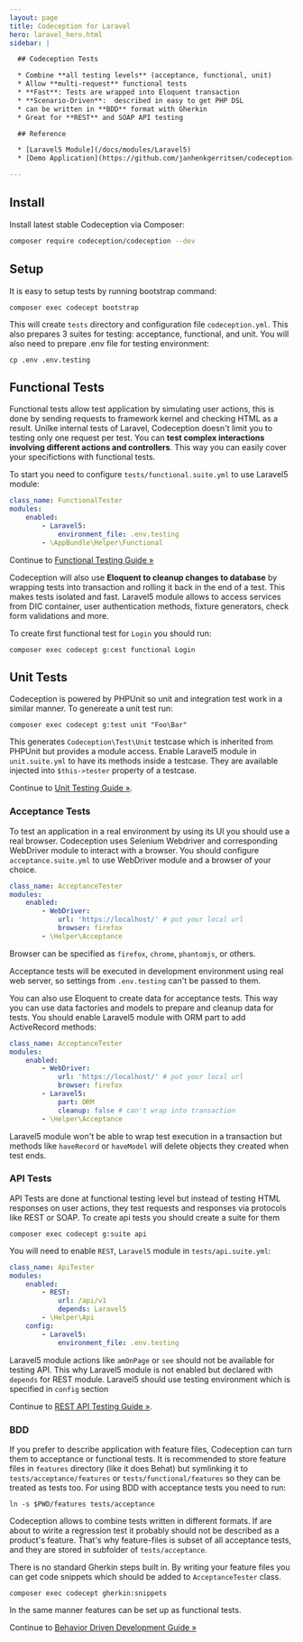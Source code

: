 ```yaml
---
layout: page
title: Codeception for Laravel
hero: laravel_hero.html
sidebar: |

  ## Codeception Tests

  * Combine **all testing levels** (acceptance, functional, unit)
  * Allow **multi-request** functional tests
  * **Fast**: Tests are wrapped into Eloquent transaction
  * **Scenario-Driven**:  described in easy to get PHP DSL
  * can be written in **BDD** format with Gherkin
  * Great for **REST** and SOAP API testing

  ## Reference

  * [Laravel5 Module](/docs/modules/Laravel5) 
  * [Demo Application](https://github.com/janhenkgerritsen/codeception-laravel5-sample)

---
```


## Install

Install latest stable Codeception via Composer:

```bash
composer require codeception/codeception --dev
```

## Setup

It is easy to setup tests by running bootstrap command:

```
composer exec codecept bootstrap
```

This will create `tests` directory and configuration file `codeception.yml`. This also prepares 3 suites for testing: acceptance, functional, and unit. You will also need to prepare .env file for testing environment:

```
cp .env .env.testing
```

## Functional Tests

Functional tests allow test application by simulating user actions, this is done by sending requests to framework kernel and checking HTML as a result. Unilke internal tests of Laravel, Codeception doesn't limit you to testing only one request per test. You can **test complex interactions involving different actions and controllers**. This way you can easily cover your specifictions with functional tests.

To start you need to configure `tests/functional.suite.yml` to use Laravel5 module:

```yaml
class_name: FunctionalTester
modules:
    enabled:
        - Laravel5:
            environment_file: .env.testing
        - \AppBundle\Helper\Functional
```


<div class="alert alert-warning">
  <span class="glyphicon glyphicon-info-sign" aria-hidden="true"></span>
  Continue to <a href="http://codeception.com/docs/04-FunctionalTests">Functional Testing Guide &raquo;</a>
</div>

Codeception will also use **Eloquent to cleanup changes to database** by wrapping tests into transaction and rolling it back in the end of a test. This makes tests isolated and fast. Laravel5 module allows to access services from DIC container, user authentication methods, fixture generators, check form validations and more. 

To create first functional test for `Login` you should run:

```
composer exec codecept g:cest functional Login
```

## Unit Tests

Codeception is powered by PHPUnit so unit and integration test work in a similar manner. To genereate a unit test run:

```
composer exec codecept g:test unit "Foo\Bar"
```
This generates `Codeception\Test\Unit` testcase which is inherited from PHPUnit but provides a module access.
Enable Laravel5 module in `unit.suite.yml` to have its methods inside a testcase. They are available injected into `$this->tester` property of a testcase.

<div class="alert alert-warning">
  <span class="glyphicon glyphicon-info-sign" aria-hidden="true"></span>
  Continue to <a href="http://codeception.com/docs/05-UnitTests">Unit Testing Guide &raquo;</a>.
</div>


### Acceptance Tests

To test an application in a real environment by using its UI you should use a real browser. Codeception uses Selenium Webdriver and corresponding WebDriver module to interact with a browser. You should configure `acceptance.suite.yml` to use WebDriver module and a browser of your choice. 

```yaml
class_name: AcceptanceTester
modules:
    enabled:
        - WebDriver:
            url: 'https://localhost/' # put your local url
            browser: firefox
        - \Helper\Acceptance            
```

Browser can be specified as `firefox`, `chrome`, `phantomjs`, or others. 

Acceptance tests will be executed in development environment using real web server, so settings from `.env.testing` can't be passed to them. 

You can also use Eloquent to create data for acceptance tests. This way you can use data factories and models to prepare and cleanup data for tests. You should enable Laravel5 module with ORM part to add ActiveRecord methods:

```yaml
class_name: AcceptanceTester
modules:
    enabled:
        - WebDriver:
            url: 'https://localhost/' # put your local url
            browser: firefox
        - Laravel5:
            part: ORM
            cleanup: false # can't wrap into transaction
        - \Helper\Acceptance            
```

Laravel5 module won't be able to wrap test execution in a transaction but methods like `haveRecord` or `haveModel` will delete objects they created when test ends. 

### API Tests

API Tests are done at functional testing level but instead of testing HTML responses on user actions, they test requests and responses via protocols like REST or SOAP. To create api tests you should create a suite for them

```
composer exec codecept g:suite api
```

You will need to enable `REST`, `Laravel5` module in `tests/api.suite.yml`:

```yaml
class_name: ApiTester
modules:
    enabled:
        - REST:
            url: /api/v1
            depends: Laravel5
        - \Helper\Api
    config:
        - Laravel5:
            environment_file: .env.testing

```

Laravel5 module actions like `amOnPage` or `see` should not be available for testing API. This why Laravel5 module is not enabled but declared with `depends` for REST module. Laravel5 should use testing environment which is specified in `config` section


<div class="alert alert-warning">
  <span class="glyphicon glyphicon-info-sign" aria-hidden="true"></span>
  Continue to <a href="http://codeception.com/docs/10-WebServices#REST">REST API Testing Guide &raquo;</a>.
</div>

### BDD

If you prefer to describe application with feature files, Codeception can turn them to acceptance or functional tests. It is recommended to store feature files in `features` directory (like it does Behat) but symlinking it to `tests/acceptance/features` or `tests/functional/features` so they can be treated as tests too. For using BDD with acceptance tests you need to run:

```
ln -s $PWD/features tests/acceptance
```

Codeception allows to combine tests written in different formats. If are about to wirite a regression test it probably should not be described as a product's feature. That's why feature-files is subset of all acceptance tests, and they are stored in subfolder of `tests/acceptance`. 

There is no standard Gherkin steps built in. By writing your feature files you can get code snippets which should be added to `AcceptanceTester` class. 

```
composer exec codecept gherkin:snippets
```

In the same manner features can be set up as functional tests.

<div class="alert alert-warning">
  <span class="glyphicon glyphicon-info-sign" aria-hidden="true"></span>
  Continue to <a href="http://codeception.com/docs/07-BDD">Behavior Driven Development Guide &raquo;</a>
</div>
